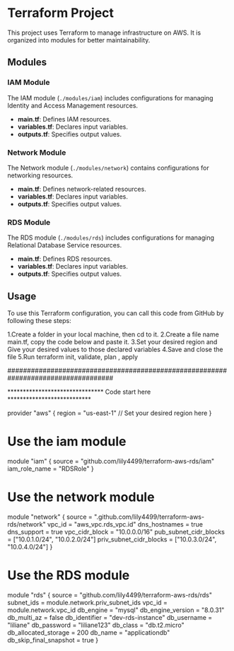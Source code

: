 # Terraform Project

This project uses Terraform to manage infrastructure on AWS.  It is organized into modules for better maintainability.

## Modules

### IAM Module

The IAM module (`./modules/iam`) includes configurations for managing Identity and Access Management resources.

- **main.tf**: Defines IAM resources.
- **variables.tf**: Declares input variables.
- **outputs.tf**: Specifies output values.

### Network Module

The Network module (`./modules/network`) contains configurations for networking resources.

- **main.tf**: Defines network-related resources.
- **variables.tf**: Declares input variables.
- **outputs.tf**: Specifies output values.

### RDS Module

The RDS module (`./modules/rds`) includes configurations for managing Relational Database Service resources.

- **main.tf**: Defines RDS resources.
- **variables.tf**: Declares input variables.
- **outputs.tf**: Specifies output values.

## Usage

To use this Terraform configuration, you can call this code from GitHub by following these steps:

1.Create a folder in your local machine, then cd to it.
2.Create a file name main.tf, copy the code below and paste it.
3.Set your desired region and Give your desired values to those declared variables
4.Save and close the file
5.Run terraform init, validate, plan , apply


###################################################################################

*******************************     Code start here    ***************************


provider "aws" {
  region = "us-east-1" // Set your desired region here
}

# Use the iam module
module "iam" {
  source        = "github.com/lily4499/terraform-aws-rds/iam"
  iam_role_name = "RDSRole"
}

# Use the network module
module "network" {
  source = ".github.com/lily4499/terraform-aws-rds/network"
  vpc_id        = "aws_vpc.rds_vpc.id"
  dns_hostnames = true
  dns_support   = true
  vpc_cidr_block          = "10.0.0.0/16"
  pub_subnet_cidr_blocks  = ["10.0.1.0/24", "10.0.2.0/24"]
  priv_subnet_cidr_blocks = ["10.0.3.0/24", "10.0.4.0/24"]
}

# Use the RDS module
module "rds" {
  source                        = "github.com/lily4499/terraform-aws-rds/rds"
  subnet_ids                 = module.network.priv_subnet_ids
  vpc_id                        = module.network.vpc_id
  db_engine                  = "mysql"
  db_engine_version     = "8.0.31"
  db_multi_az                = false
  db_identifier                = "dev-rds-instance"
  db_username                = "liliane"
  db_password                 = "liliane123"
  db_class                         = "db.t2.micro"
  db_allocated_storage     = 200
  db_name                         = "applicationdb"
  db_skip_final_snapshot   = true
}

